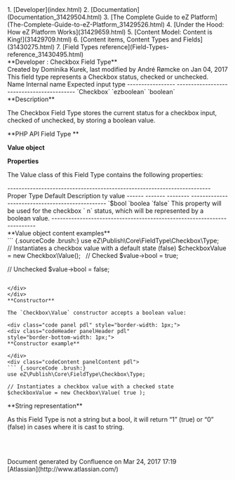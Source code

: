 <div id="page">
<div id="main" class="aui-page-panel">
<div id="main-header">
<div id="breadcrumb-section">
1.  [Developer](index.html)
2.  [Documentation](Documentation_31429504.html)
3.  [The Complete Guide to eZ
    Platform](The-Complete-Guide-to-eZ-Platform_31429526.html)
4.  [Under the Hood: How eZ Platform Works](31429659.html)
5.  [Content Model: Content is King!](31429709.html)
6.  [Content items, Content Types and Fields](31430275.html)
7.  [Field Types reference](Field-Types-reference_31430495.html)

</div>
**Developer : Checkbox Field Type**

</div>
<div id="content" class="view">
<div class="page-metadata">
Created by Dominika Kurek, last modified by André Rømcke on Jan 04, 2017

</div>
<div id="main-content" class="wiki-content group">
<div class="contentLayout2">
<div class="columnLayout two-right-sidebar"
data-layout="two-right-sidebar">
<div class="cell normal" data-type="normal">
<div class="innerCell">
This field type represents a Checkbox status, checked or unchecked.

<div class="table-wrap">
  Name              Internal name      Expected input type
  ----------------- ------------------ ------------------------
  `Checkbox`        `ezboolean`        `boolean`

</div>
**Description**

The Checkbox Field Type stores the current status for a checkbox input,
checked of unchecked, by storing a boolean value.

**PHP API Field Type **

**Value object**

**Properties**

The Value class of this Field Type contains the following properties:

<div class="table-wrap">
  ------------------------------------------------------------------------
  Proper Type    Default  Description
  ty             value    
  ------ ------- -------- ------------------------------------------------
  `$bool `boolea `false`  This property will be used for the checkbox
  `      n`               status, which will be represented by a boolean
                          value.
  ------------------------------------------------------------------------

</div>
<div class="code panel pdl" style="border-width: 1px;">
<div class="codeHeader panelHeader pdl"
style="border-bottom-width: 1px;">
**Value object content examples**

</div>
<div class="codeContent panelContent pdl">
``` {.sourceCode .brush:}
use eZ\Publish\Core\FieldType\Checkbox\Type;
 
// Instantiates a checkbox value with a default state (false)
$checkboxValue = new Checkbox\Value();
 
// Checked
$value->bool = true; 

// Unchecked
$value->bool = false;
```

</div>
</div>
**Constructor**

The `Checkbox\Value` constructor accepts a boolean value:

<div class="code panel pdl" style="border-width: 1px;">
<div class="codeHeader panelHeader pdl"
style="border-bottom-width: 1px;">
**Constructor example**

</div>
<div class="codeContent panelContent pdl">
``` {.sourceCode .brush:}
use eZ\Publish\Core\FieldType\Checkbox\Type;
 
// Instantiates a checkbox value with a checked state
$checkboxValue = new Checkbox\Value( true );
```

</div>
</div>
**String representation**

As this Field Type is not a string but a bool, it will return “1” (true)
or “0” (false) in cases where it is cast to string.

 

</div>
</div>
<div class="cell aside" data-type="aside">
<div class="innerCell">
 

</div>
</div>
</div>
</div>
</div>
</div>
</div>
<div id="footer" role="contentinfo">
<div class="section footer-body">
Document generated by Confluence on Mar 24, 2017 17:19

<div id="footer-logo">
[Atlassian](http://www.atlassian.com/)

</div>
</div>
</div>
</div>

